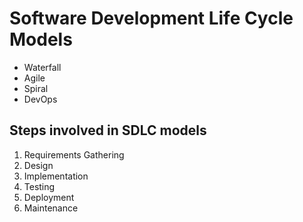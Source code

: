 # Software Development Life Cycle Models
- Waterfall
- Agile
- Spiral
- DevOps

## Steps involved in SDLC models
1. Requirements Gathering
2. Design
3. Implementation
4. Testing
5. Deployment
6. Maintenance
